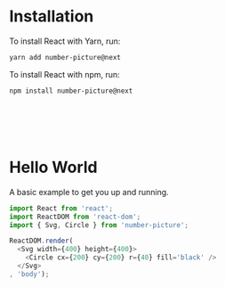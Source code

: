 # Installation<a class="anchor" name="installation"></a>

To install React with Yarn, run:

```bash
yarn add number-picture@next
```

To install React with npm, run:

```bash
npm install number-picture@next
```

<h1>&nbsp;</h1>

# Hello World<a class="anchor" name="helloWorld"></a>

A basic example to get you up and running.

```javascript
import React from 'react';
import ReactDOM from 'react-dom';
import { Svg, Circle } from 'number-picture';

ReactDOM.render(
  <Svg width={400} height={400}>
    <Circle cx={200} cy={200} r={40} fill='black' />
  </Svg>
, 'body');
```